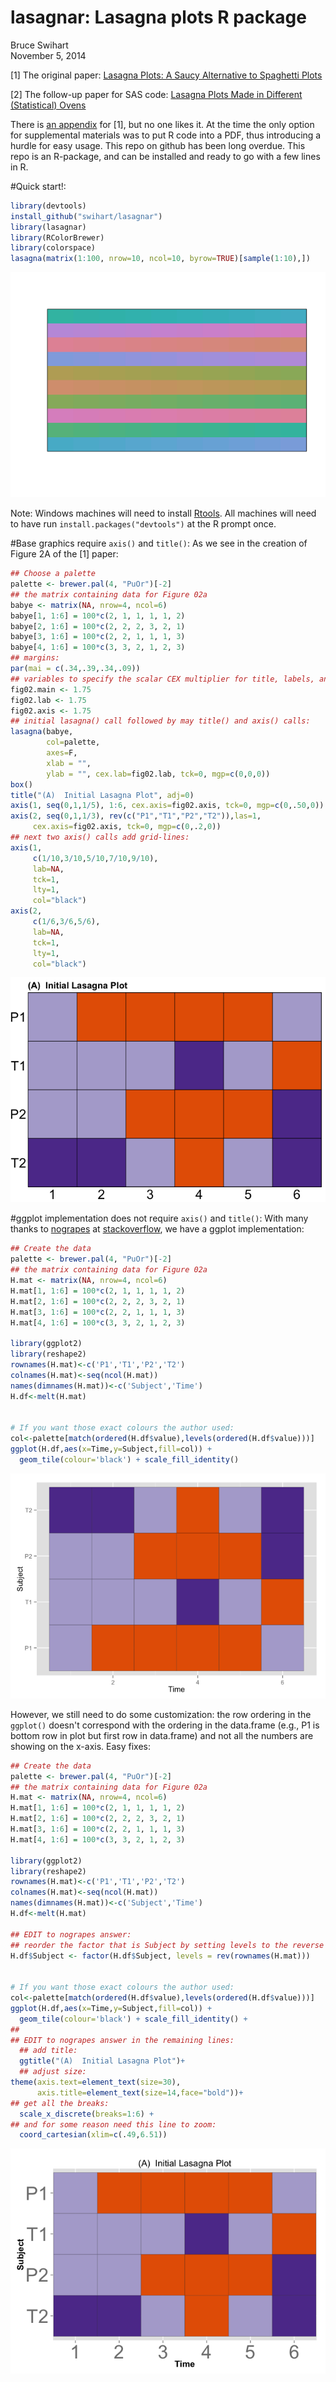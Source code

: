 # lasagnar:  Lasagna plots R package
Bruce Swihart  
November 5, 2014  

[1] The original paper:  [Lasagna Plots: A Saucy Alternative to Spaghetti Plots](http://journals.lww.com/epidem/Fulltext/2010/09000/Lasagna_Plots__A_Saucy_Alternative_to_Spaghetti.15.aspx)

[2]  The follow-up paper for SAS code: [Lasagna Plots Made in Different (Statistical) Ovens](http://journals.lww.com/epidem/Fulltext/2012/11000/Lasagna_Plots_Made_in_Different__Statistical_.33.aspx)


There is [an appendix](http://www.ncbi.nlm.nih.gov/pmc/articles/PMC2937254/bin/NIHMS225391-supplement-1.pdf) for [1], but no one likes it.  At the time the only option for supplemental materials was to put R code into a PDF, thus introducing a hurdle for easy usage.  This repo on github has been long overdue.  This repo is an R-package, and can be installed and ready to go with a few lines in R.

#Quick start!:


```r
library(devtools)                                                                                                                                
install_github("swihart/lasagnar")                                                               
library(lasagnar)   
library(RColorBrewer)
library(colorspace)                                                                                                                              
lasagna(matrix(1:100, nrow=10, ncol=10, byrow=TRUE)[sample(1:10),])
```

![plot of chunk unnamed-chunk-1](./readMe_files/figure-html/unnamed-chunk-1.png) 

Note:  Windows machines will need to install [Rtools](http://cran.r-project.org/bin/windows/Rtools/).  All machines will need to have run `install.packages("devtools")` at the R prompt once.

#Base graphics require `axis()` and `title()`:
As we see in the creation of Figure 2A of the [1] paper:

```r
## Choose a palette
palette <- brewer.pal(4, "PuOr")[-2]
## the matrix containing data for Figure 02a
babye <- matrix(NA, nrow=4, ncol=6)
babye[1, 1:6] = 100*c(2, 1, 1, 1, 1, 2)
babye[2, 1:6] = 100*c(2, 2, 2, 3, 2, 1)
babye[3, 1:6] = 100*c(2, 2, 1, 1, 1, 3)
babye[4, 1:6] = 100*c(3, 3, 2, 1, 2, 3)
## margins:
par(mai = c(.34,.39,.34,.09))
## variables to specify the scalar CEX multiplier for title, labels, and axis:
fig02.main <- 1.75
fig02.lab <- 1.75
fig02.axis <- 1.75
## initial lasagna() call followed by may title() and axis() calls:
lasagna(babye,
        col=palette,
        axes=F,
        xlab = "",
        ylab = "", cex.lab=fig02.lab, tck=0, mgp=c(0,0,0))
box()
title("(A)  Initial Lasagna Plot", adj=0)
axis(1, seq(0,1,1/5), 1:6, cex.axis=fig02.axis, tck=0, mgp=c(0,.50,0))
axis(2, seq(0,1,1/3), rev(c("P1","T1","P2","T2")),las=1,
     cex.axis=fig02.axis, tck=0, mgp=c(0,.2,0))
## next two axis() calls add grid-lines:
axis(1,
     c(1/10,3/10,5/10,7/10,9/10),
     lab=NA,
     tck=1,
     lty=1,
     col="black") 
axis(2,
     c(1/6,3/6,5/6),
     lab=NA,
     tck=1,
     lty=1,
     col="black") 
```

![plot of chunk unnamed-chunk-2](./readMe_files/figure-html/unnamed-chunk-2.png) 


#ggplot implementation does not require `axis()` and `title()`:
With many thanks to [nograpes](http://stackoverflow.com/users/1086688/nograpes) at [stackoverflow](http://stackoverflow.com/questions/17820275/lasagna-plots-in-r), we have a ggplot implementation:

```r
## Create the data
palette <- brewer.pal(4, "PuOr")[-2]
## the matrix containing data for Figure 02a
H.mat <- matrix(NA, nrow=4, ncol=6)
H.mat[1, 1:6] = 100*c(2, 1, 1, 1, 1, 2)
H.mat[2, 1:6] = 100*c(2, 2, 2, 3, 2, 1)
H.mat[3, 1:6] = 100*c(2, 2, 1, 1, 1, 3)
H.mat[4, 1:6] = 100*c(3, 3, 2, 1, 2, 3)

library(ggplot2)
library(reshape2)
rownames(H.mat)<-c('P1','T1','P2','T2')
colnames(H.mat)<-seq(ncol(H.mat))
names(dimnames(H.mat))<-c('Subject','Time')
H.df<-melt(H.mat)


# If you want those exact colours the author used:
col<-palette[match(ordered(H.df$value),levels(ordered(H.df$value)))]
ggplot(H.df,aes(x=Time,y=Subject,fill=col)) + 
  geom_tile(colour='black') + scale_fill_identity()
```

![plot of chunk unnamed-chunk-3](./readMe_files/figure-html/unnamed-chunk-3.png) 

However, we still need to do some customization:  the row ordering in the `ggplot()` doesn't correspond with the ordering in the data.frame (e.g., P1 is bottom row in plot but first row in data.frame) and not all the numbers are showing on the x-axis.  Easy fixes:

```r
## Create the data
palette <- brewer.pal(4, "PuOr")[-2]
## the matrix containing data for Figure 02a
H.mat <- matrix(NA, nrow=4, ncol=6)
H.mat[1, 1:6] = 100*c(2, 1, 1, 1, 1, 2)
H.mat[2, 1:6] = 100*c(2, 2, 2, 3, 2, 1)
H.mat[3, 1:6] = 100*c(2, 2, 1, 1, 1, 3)
H.mat[4, 1:6] = 100*c(3, 3, 2, 1, 2, 3)

library(ggplot2)
library(reshape2)
rownames(H.mat)<-c('P1','T1','P2','T2')
colnames(H.mat)<-seq(ncol(H.mat))
names(dimnames(H.mat))<-c('Subject','Time')
H.df<-melt(H.mat)

## EDIT to nograpes answer:
## reorder the factor that is Subject by setting levels to the reverse order of rownames 
H.df$Subject <- factor(H.df$Subject, levels = rev(rownames(H.mat))) 


# If you want those exact colours the author used:
col<-palette[match(ordered(H.df$value),levels(ordered(H.df$value)))]
ggplot(H.df,aes(x=Time,y=Subject,fill=col)) + 
  geom_tile(colour='black') + scale_fill_identity() + 
##   
## EDIT to nograpes answer in the remaining lines:
  ## add title:
  ggtitle("(A)  Initial Lasagna Plot")+
  ## adjust size:
theme(axis.text=element_text(size=30),
      axis.title=element_text(size=14,face="bold"))+
## get all the breaks:
  scale_x_discrete(breaks=1:6) +
## and for some reason need this line to zoom:
  coord_cartesian(xlim=c(.49,6.51))
```

![plot of chunk unnamed-chunk-4](./readMe_files/figure-html/unnamed-chunk-4.png) 
